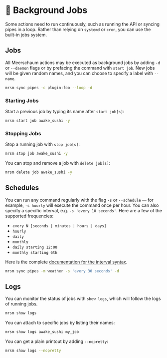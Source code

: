 <link rel="stylesheet" type="text/css" href="/assets/css/asciinema-player.css" />
<script src="/assets/js/asciinema-player.js"></script>

# 👷 Background Jobs

Some actions need to run continuously, such as running the API or syncing pipes in a loop. Rather than relying on `systemd` or `cron`, you can use the built-in jobs system.

<asciinema-player src="/assets/casts/jobs.cast" autoplay="true" loop="true" size="small" preload="true"></asciinema-player>

## Jobs

All Meerschaum actions may be executed as background jobs by adding `-d` or `--daemon` flags or by prefacing the command with `start job`. New jobs will be given random names, and you can choose to specify a label with `--name`.

```bash
mrsm sync pipes -c plugin:foo --loop -d
```

### Starting Jobs

Start a previous job by typing its name after `start job[s]`:

```bash
mrsm start job awake_sushi -y
```

### Stopping Jobs

Stop a running job with `stop job[s]`:

```bash
mrsm stop job awake_sushi -y
```

You can stop and remove a job with `delete job[s]`:

```bash
mrsm delete job awake_sushi -y
```


## Schedules

You can run any command regularly with the flag `-s` or `--schedule` ― for example, `-s hourly` will execute the command once per hour. You can also specify a specific interval, e.g. `-s 'every 10 seconds'`. Here are a few of the supported frequencies:

  - `every N [seconds | minutes | hours | days]`
  - `hourly`
  - `daily`
  - `monthly`
  - `daily starting 12:00`
  - `monthly starting 6th`

Here is the complete [documentation for the interval syntax](https://red-engine.readthedocs.io/en/stable/condition_syntax/execution.html).

```bash
mrsm sync pipes -m weather -s 'every 30 seconds' -d
```


## Logs

You can monitor the status of jobs with `show logs`, which will follow the logs of running jobs.

```bash
mrsm show logs
```

You can attach to specific jobs by listing their names:

```bash
mrsm show logs awake_sushi my_job
```

You can get a plain printout by adding `--nopretty`:

```bash
mrsm show logs --nopretty
```

